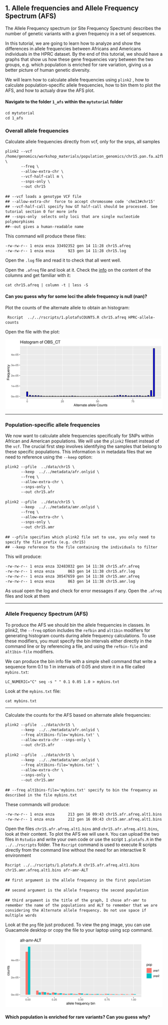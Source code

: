 ## 1. Allele frequencies and Allele Frequency Spectrum (AFS) 

The Allele Frequency spectrum (or Site Frequency Spectrum) describes the number of genetic variants with a given frequency in a set of sequences.


In this tutorial, we are going to learn how to analyze and show the differences in allele frequencies between Africans and Americans individuals in the HPRC dataset. By the end of this tutorial, we should have a graphs that show us how these gene frequencies vary between the two groups, e.g. which population is enriched for rare variation, giving us a better picture of human genetic diversity.

We will learn how to calculate allele frequencies using `plink2` , how to calculate population-specific allele frequencies, how to bin them to plot the AFS, and how to actualy draw the AFS plot.  


#### Navigate to the folder `1_afs` within the `mytutorial` folder 

```shell
cd mytutorial
cd 1_afs
```

### Overall allele frequencies 
Calculate allele frequencies directly from vcf, only for the snps, all samples 

``` shell
plink2 --vcf /home/genomics/workshop_materials/population_genomics/chr15.pan.fa.a2fb268.4030258.6a1ecc2.smooth.reliable.vcf.gz \
       --freq \
       --allow-extra-chr \
       --vcf-half-call m \
       --snps-only \
       --out chr15

## --vcf loads a genotype VCF file
## --allow-extra-chr  force to accept chromosome code 'chm13#chr15'
## --vcf-half-call specify how GT half-call should be processed. See tutorial section 0 for more info
## --snps-only  selects only loci that are single nucleotide polymorphisms 
##--out gives a human-readable name 

```

This command will produce these files: 

```shell
-rw-rw-r-- 1 enza enza 33492352 gen 14 11:28 chr15.afreq
-rw-rw-r-- 1 enza enza      923 gen 14 11:28 chr15.log
```

Open the `.log` file  and read it to check that all went well. 

Open the `.afreq` file and look at it. Check the [info](https://www.cog-genomics.org/plink/2.0/formats#afreq) on the content of the columns and get familiar with it:  

```shell 
cat chr15.afreq | column -t | less -S 
```
#### Can you guess why for some loci the allele frequency is null (nan)? 

Plot the counts of the alternate allele to obtain an histogram: 

```shell 
 Rscript  ../../rscripts/1.plotafsCOUNTS.R chr15.afreq HPRC-allele-counts
```
Open the file with the plot: 

![afscount](../img/HPRC-allele-countsCOUNTS.png)

***
### Population-specific allele frequencies 
We now want to calculate allele frequencies specifically for SNPs within African and American populations. We will use the `plink2` fileset instead of the `vcf`. The crucial first step involves identifying the samples that belong to these specific populations. This information is in metadata files that we need to reference using the `--keep` option:  

```shell
plink2 --pfile  ../data/chr15 \
       --keep  ../../metadata/afr.onlyid \
       --freq \
       --allow-extra-chr \
       --snps-only \
       --out chr15.afr 

plink2 --pfile  ../data/chr15 \
       --keep  ../../metadata/amr.onlyid \
       --freq \
       --allow-extra-chr \
       --snps-only \
       --out chr15.amr 

## --pfile specifies which plink2 file set to use, you only need to specify the file prefix (e.g. chr15) 
## --keep reference to the file containing the individuals to filter 
```

This will produce: 
```shell
-rw-rw-r-- 1 enza enza 32483032 gen 14 11:38 chr15.afr.afreq
-rw-rw-r-- 1 enza enza      863 gen 14 11:38 chr15.afr.log
-rw-rw-r-- 1 enza enza 30547659 gen 14 11:38 chr15.amr.afreq
-rw-rw-r-- 1 enza enza      863 gen 14 11:38 chr15.amr.log

```

As usual open the log and check for error messages if any. 
Open the `.afreq` files and look at them 
 
***
### Allele Frequency Spectrum (AFS) 
To produce the AFS we should bin the allele frequencies in classes. In plink2, the `--freq` option includes the `refbin` and `alt1bin` modifiers for generating histogram counts during allele frequency calculations. To use these modifiers, you must specify the bin intervals either directly in the command line or by referencing a file, and using the `refbin-file` and `alt1bin-file` modifiers. 

We can produce the bin info file with a simple shell command that write a sequence form 0.1 to 1 in intervals of 0.05 and store it in a file called `mybins.txt`: 
 
```shell
LC_NUMERIC="C" seq -s " " 0.1 0.05 1.0 > mybins.txt
````

Look at the `mybins.txt` file: 

```shell
cat mybins.txt 
```

***
Calculate the counts for the AFS based on alternate allele frequencies:  

```shell
plink2 --pfile  ../data/chr15 \
       --keep  ../../metadata/afr.onlyid \
       --freq alt1bins-file='mybins.txt' \
       --allow-extra-chr --snps-only \
       --out chr15.afr

plink2 --pfile  ../data/chr15 \
       --keep  ../../metadata/amr.onlyid \
       --freq alt1bins-file='mybins.txt' \
       --allow-extra-chr \
       --snps-only \
       --out chr15.amr

## --freq alt1bins-file='mybins.txt' specify to bin the frequency as described in the file mybins.txt 

```
These commands will produce:

```shell 
-rw-rw-r-- 1 enza enza      213 gen 16 09:43 chr15.afr.afreq.alt1.bins
-rw-rw-r-- 1 enza enza      212 gen 16 09:43 chr15.amr.afreq.alt1.bins
```
Open the files `chr15.afr.afreq.alt1.bins` and `chr15.afr.afreq.alt1.bins`, look at their content. To plot the AFS we will use `R`. You can upload the two files in `Rstudio` and write your own code or use the script `1.plotafs.R` in the `../../rscripts` folder.
The `Rscript` command is used to execute R scripts directly from the command line without the need for an interactive R environment

```shell
Rscript ../../rscripts/1.plotafs.R chr15.afr.afreq.alt1.bins chr15.amr.afreq.alt1.bins afr-amr-ALT

## first argument is the allele frequency in the first population 

## second argument is the allele frequency the second population 

## third argument is the title of the graph, I chose afr-amr to remember the name of the populations and ALT to remember that we are considering the Alternate allele frequency. Do not use space if multiple words 

```

Look at the `png` file just produced. To view the png image, you can use Guacamole desktop or copy the file to your laptop using scp command.

![afs](../img/afr-amr-ALT.png)


#### Which population is enriched for rare variants? Can you guess why? 


<!----
***
sfs of the reference allele 
```
plink2 --pfile  ../data/chr15 --keep  ../data/pop/afr.onlyid --freq refbins-file='mybins.txt'  --allow-extra-chr --snps-only   --out chr15.afr
```

```
plink2 --pfile  ../data/chr15 --keep  ../data/pop/amr.onlyid --freq refbins-file='mybins.txt'  --allow-extra-chr --snps-only   --out chr15.amr
```

```
Rscript  ../rscripts/plotafs.R chr15.afr.afreq.alt1.bins chr15.amr.afreq.alt1.bins afr-amr-REF
``` 
> 


